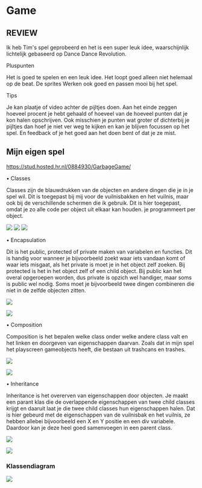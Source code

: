 # Game

## REVIEW

Ik heb Tim's spel geprobeerd en het is een super leuk idee, waarschijnlijk lichtelijk gebaseerd op Dance Dance Revolution. 

Pluspunten

Het is goed te spelen en een leuk idee. Het loopt goed alleen niet helemaal op de beat. De sprites Werken ook goed en passen mooi bij het spel. 

Tips

Je kan plaatje of video achter de pijltjes doen. Aan het einde zeggen hoeveel procent je hebt gehaald of hoeveel van de hoeveel punten dat je kon halen opschrijven. Ook misschien je punten wat groter of dichterbij je pijltjes dan hoef je niet ver weg te kijken en kan je blijven focussen op het spel. En feedback of je het goed aan het doen bent of dat je ze mist.

## Mijn eigen spel

https://stud.hosted.hr.nl/0884930/GarbageGame/

• Classes

Classes zijn de blauwdrukken van de objecten en andere dingen die je in je spel wil. Dit is toegepast bij mij voor de vuilnisbakken en het vuilnis, maar ook bij de verschillende schermen die ik gebruik. Dit is hier toegepast, omdat je zo alle code per object uit elkaar kan houden. je programmeert per object. 

![](https://stud.hosted.hr.nl/0884930/wp-content/uploads/2018/06/classesI.png)
![](https://stud.hosted.hr.nl/0884930/wp-content/uploads/2018/06/classesII.png)
![](https://stud.hosted.hr.nl/0884930/wp-content/uploads/2018/06/classesIII.png)


• Encapsulation

Dit is het public, protected of private maken van variabelen en functies. Dit is handig voor wanneer je bijvoorbeeld zoekt waar iets vandaan komt of waar iets misgaat, als het private is moet je in het object zelf zoeken. Bij protected is het in het object zelf of een child object. Bij public kan het overal opgeroepen worden, dus private is opzich wel handiger, maar soms is public wel nodig. Soms moet je bijvoorbeeld twee dingen combineren die niet in de zelfde objecten zitten.

![](https://stud.hosted.hr.nl/0884930/wp-content/uploads/2018/06/encapsulationI.png)

![](https://stud.hosted.hr.nl/0884930/wp-content/uploads/2018/06/encapsulationII.png)

• Composition

Composition is het bepalen welke class onder welke andere class valt en het linken en doorgeven van eigenschappen daarvan. Zoals dat in mijn spel het playscreen gameobjects heeft, die bestaan uit trashcans en trashes.

![](https://stud.hosted.hr.nl/0884930/wp-content/uploads/2018/06/compositionI.png)

![](https://stud.hosted.hr.nl/0884930/wp-content/uploads/2018/06/compositionII.png)

• Inheritance

Inheritance is het overerven van eigenschappen door objecten. Je maakt een parant klas die de overlappende eigenschappen van twee child classes krijgt en daaruit laat je die twee child classes hun eigenschappen halen. Dat is hier gebeurd met de eigenschappen van de vuilnisbak en het vuilnis, ze hebben allebei bijvoorbeeld een X en Y positie en een div variabele. Daardoor kan je deze heel goed samenvoegen in een parent class.

![](https://stud.hosted.hr.nl/0884930/wp-content/uploads/2018/06/overervenI.png)

![](https://stud.hosted.hr.nl/0884930/wp-content/uploads/2018/06/overervenII.png)

### Klassendiagram
![](https://stud.hosted.hr.nl/0884930/wp-content/uploads/2018/06/klassendiagram-note-2.png)
